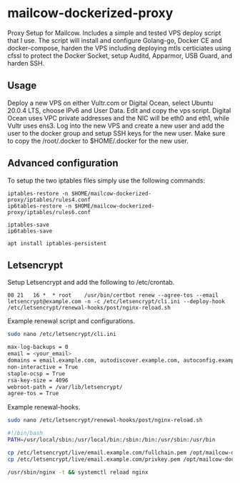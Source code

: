 # mailcow-dockerized-proxy

Proxy Setup for Mailcow. Includes a simple and tested VPS deploy script that I use. The script will install and configure Golang-go, Docker CE and docker-compose, harden the VPS including deploying mtls certiciates using cfssl to protect the Docker Socket, setup Auditd, Apparmor, USB Guard, and harden SSH.

## Usage

Deploy a new VPS on either Vultr.com or Digital Ocean, select Ubuntu 20.0.4 LTS, choose IPv6 and User Data. Edit and copy the vps script.  Digital Ocean uses VPC private addresses and the NIC will be eth0 and eth1, while Vultr uses ens3.  Log into the new VPS and create a new user and add the user to the docker group and setup SSH keys for the new user.  Make sure to copy the /root/.docker to $HOME/.docker for the new user.

## Advanced configuration

To setup the two iptables files simply use the following commands:

```
iptables-restore -n $HOME/mailcow-dockerized-proxy/iptables/rules4.conf
ip6tables-restore -n $HOME/mailcow-dockerized-proxy/iptables/rules6.conf

iptables-save
ip6tables-save

apt install iptables-persistent
```

## Letsencrypt 

Setup Letsencrypt and add the following to /etc/crontab.

```nano
00 21   16 *  * root    /usr/bin/certbot renew --agree-tos --email letsencrypt@example.com -n -c /etc/letsencrypt/cli.ini --deploy-hook /etc/letsencrypt/renewal-hooks/post/nginx-reload.sh
```

Example renewal script and configurations.

```bash
sudo nano /etc/letsencrypt/cli.ini

max-log-backups = 0
email = <your_email>
domains = email.example.com, autodiscover.example.com, autoconfig.example.com, webmail.example.com, matrix.example.com, im.example.com, *.im.example.com 
non-interactive = True
staple-ocsp = True
rsa-key-size = 4096
webroot-path = /var/lib/letsencrypt/
agree-tos = True
```

Example renewal-hooks.

```bash
sudo nano /etc/letsencrypt/renewal-hooks/post/nginx-reload.sh

#!/bin/bash
PATH=/usr/local/sbin:/usr/local/bin:/sbin:/bin:/usr/sbin:/usr/bin

cp /etc/letsencrypt/live/email.example.com/fullchain.pem /opt/mailcow-dockerized/data/assets/ssl/cert.pem
cp /etc/letsencrypt/live/email.example.com/privkey.pem /opt/mailcow-dockerized/data/assets/ssl/key.pem

/usr/sbin/nginx -t && systemctl reload nginx
```

